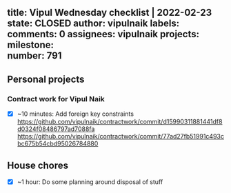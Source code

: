 title:	Vipul Wednesday checklist | 2022-02-23
state:	CLOSED
author:	vipulnaik
labels:	
comments:	0
assignees:	vipulnaik
projects:	
milestone:	
number:	791
--
## Personal projects

### Contract work for Vipul Naik

- [x] ~10 minutes: Add foreign key constraints https://github.com/vipulnaik/contractwork/commit/d15990311881441df8d0324f08486797ad7088fa https://github.com/vipulnaik/contractwork/commit/77ad27fb51991c493cbc675b54cbd95026784880

## House chores

- [x] ~1 hour: Do some planning around disposal of stuff
